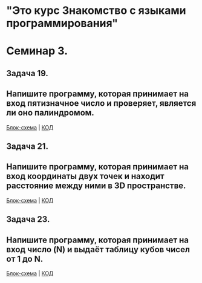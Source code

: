 
# "Это курс Знакомство с языками программирования"

# Семинар 3.

## Задача 19. 
## Напишите программу, которая принимает на вход пятизначное число и проверяет, является ли оно палиндромом.

[Блок-схема]() | [КОД](exp001\Program.cs)


## Задача 21. 
## Напишите программу, которая принимает на вход координаты двух точек и находит расстояние между ними в 3D пространстве.

[Блок-схема]() | [КОД]()


## Задача 23. 
## Напишите программу, которая принимает на вход число (N) и выдаёт таблицу кубов чисел от 1 до N.

[Блок-схема]() | [КОД](exp003\Program.cs)
